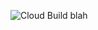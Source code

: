 ![Cloud Build](https://storage.googleapis.com/pdcp-cloud-080-keithy-badges/builds/getting-rusty/branches/main.svg)
blah
